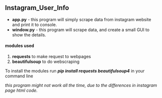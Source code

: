 ## Instagram_User_Info
* **app.py** - this program will simply scrape data from instagram website and print it to console.
* **window.py** - this program will scrape data, and create a small GUI to show the details.
#### modules used
1. **requests** to make request to webpages
1. **beautifulsoup** to do webscraping 

To install the modules run **_pip install requests beautifulsoup4_** in your command line

_this program might not work all the time, due to the differences in instagram page html code._
